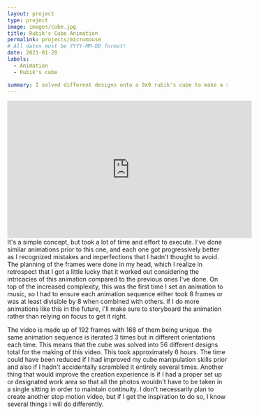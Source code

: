 ```yaml
---
layout: project
type: project
image: images/cube.jpg
title: Rubik's Cube Animation
permalink: projects/micromouse
# All dates must be YYYY-MM-DD format!
date: 2021-01-28
labels:
  - Animation
  - Rubik's cube

summary: I solved different designs onto a 9x9 rubik's cube to make a short animation.
---
```



<iframe width="560" height="315" src="https://www.youtube.com/embed/OpPTaePXoJE" title="YouTube video player" frameborder="0" allow="accelerometer; autoplay; clipboard-write; encrypted-media; gyroscope; picture-in-picture" allowfullscreen></iframe>
It's a simple concept, but took a lot of time and effort to execute. I've done similar animations prior to this one, and each one got progressively better as I recognized mistakes and imperfections that I hadn't thought to avoid. The planning of the frames were done in my head, which I realize in retrospect that I got a little lucky that it worked out considering the intricacies of this animation compared to the previous ones I've done. On top of the increased complexity, this was the first time I set an animation to music, so I had to ensure each animation sequence either took 8 frames or was at least divisible by 8 when combined with others. If I do more animations like this in the future, I'll make sure to storyboard the animation rather than relying on focus to get it right.

The video is made up of 192 frames with 168 of them being unique. the same animation sequence is iterated 3 times but in different orientations each time. This means that the cube was solved into 56 different designs total for the making of this video. This took approximately 6 hours. The time could have been reduced if I had improved my cube manipulation skills prior and also if I hadn't accidentally scrambled it entirely several times. Another thing that would improve the creation experience is if I had a proper set up or designated work area so that all the photos wouldn't have to be taken in a single sitting in order to maintain continuity. I don't necessarily plan to create another stop motion video, but if I get the inspiration to do so, I know several things I will do differently.



